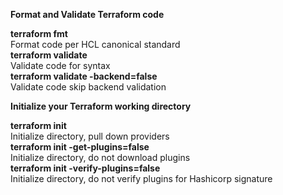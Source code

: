 **Format and Validate Terraform code**<br /> 

**terraform fmt**<br /> 
Format code per HCL canonical standard<br />
**terraform validate** <br />
Validate code for syntax<br />
**terraform validate -backend=false** <br />
Validate code skip backend validation


**Initialize your Terraform working directory**<br />

**terraform init**<br />
Initialize directory, pull down providers<br />
**terraform init -get-plugins=false**<br />
Initialize directory, do not download plugins<br />
**terraform init -verify-plugins=false**<br />
Initialize directory, do not verify plugins for Hashicorp signature<br />

